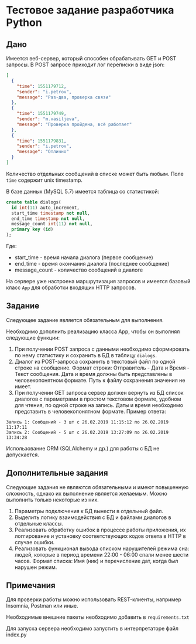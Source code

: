 Тестовое задание разработчика Python
===

Дано
---

Имеется веб-сервер, который способен обрабатывать GET и POST запросы. 
В POST запросе приходит лог переписки в виде json:
```json
[
  {
    "time": 1551179712,
    "sender": "i.petrov",
    "message": "Раз-два, проверка связи"
  },
  {
    "time": 1551179749,
    "sender": "m.vasiljeva",
    "message": "Проверка пройдена, всё работает"
  },
  {
    "time": 1551179831,
    "sender": "i.petrov",
    "message": "Отлично"
  }
]
```
Количество отдельных сообщений в списке может быть любым. Поле `time` содержит 
unix timestamp.

В базе данных (MySQL 5.7) имеется таблица со статистикой:
```sql
create table dialogs(
  id int(11) auto_increment,
  start_time timestamp not null,
  end_time timestamp not null,
  message_count int(11) not null,
  primary key (id)
);
```
Где:
- start_time - время начала диалога (первое сообщение)
- end_time - время окончания диалога (последнее сообщение)
- message_count - количество сообщений в диалоге

На сервере уже настроена маршрутизация запросов и имеется базовый класс `App` для 
обработки входящих HTTP запросов.

Задание 
---
Следующее задание является обязательным для выполнения.

Необходимо дополнить реализацию класса App, чтобы он выполнял следующие функции:
1. При получении POST запроса с данными необходимо сформировать по нему статистику 
и сохранить в БД в таблицу `dialogs`.
2. Диалог из POST-запроса сохранить в текстовый файл по одной строке на сообщение. 
Формат строки: Отправитель - Дата и Время - Текст сообщения. Дата и время должны быть 
представлены в человекопонятном формате. Путь к файлу сохранения значения не имеет.
3. При получении GET запроса сервер должен вернуть из БД список диалогов с 
параметрами в простом текстовом формате, удобном для чтения, по одной строке на 
запись. Даты и время необходимо представить в человекопонятном формате. Пример ответа:
```
Запись 1: Сообщений - 3 шт с 26.02.2019 11:15:12 по 26.02.2019 11:17:11
Запись 2: Сообщений - 5 шт с 26.02.2019 13:27:09 по 26.02.2019 13:34:28
```

Использование ORM (SQLAlchemy и др.) для работы с БД не допускается.

Дополнительные задания
---

Следующие задания не являются обязательными и имеют повышенную сложность, однако их 
выполнение является желаемым. Можно выполнить только некоторые из них.

1. Параметры подключения к БД вынести в отдельный файл.
2. Выделить логику взаимодействия с БД и файлами диалогов в отдельные классы.
3. Реализовать обработку ошибок в процессе работы приложения, их логгирование и 
установку соответствующих кодов ответа в HTTP в случае ошибки.
4. Реализовать функционал вывода списком нарушителей режима сна: людей, которые в период времени 22:00 - 06:00 спали менее шести часов. Формат списка: Имя (ник) и перечисление дат, когда был нарушен режим.

Примечания
---

Для проверки работы можно использовать REST-клиенты, например Insomnia, Postman 
или иные.

Необходимые внешние пакеты необходимо добавить в `requirements.txt`

Для запуска сервера необходимо запустить в интерпретаторе файл index.py
